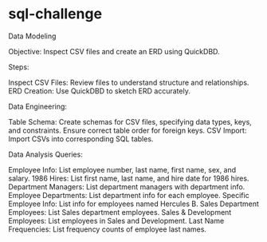 # sql-challenge

Data Modeling

Objective:
Inspect CSV files and create an ERD using QuickDBD.

Steps:

Inspect CSV Files:
Review files to understand structure and relationships.
ERD Creation:
Use QuickDBD to sketch ERD accurately.

Data Engineering:

Table Schema:
Create schemas for CSV files, specifying data types, keys, and constraints.
Ensure correct table order for foreign keys.
CSV Import:
Import CSVs into corresponding SQL tables.


Data Analysis Queries:

Employee Info:
List employee number, last name, first name, sex, and salary.
1986 Hires:
List first name, last name, and hire date for 1986 hires.
Department Managers:
List department managers with department info.
Employee Departments:
List department info for each employee.
Specific Employee Info:
List info for employees named Hercules B.
Sales Department Employees:
List Sales department employees.
Sales & Development Employees:
List employees in Sales and Development.
Last Name Frequencies:
List frequency counts of employee last names.